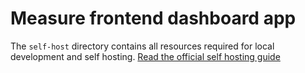 # Measure frontend dashboard app

The `self-host` directory contains all resources required for local development and self hosting. [Read the official self hosting guide](../docs/hosting/README.md)